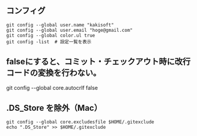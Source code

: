 ## コンフィグ
```
git config --global user.name "kakisoft"
git config --global user.email "hoge@gmail.com"
git config --global color.ul true
git config -list  # 設定一覧を表示 

```

## falseにすると、コミット・チェックアウト時に改行コードの変換を行わない。
git config --global core.autocrlf false


## .DS_Store を除外（Mac）
```
git config --global core.excludesfile $HOME/.gitexclude
echo ".DS_Store" >> $HOME/.gitexclude
```

